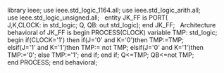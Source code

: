 library ieee;
use ieee.std_logic_1164.all;
use ieee.std_logic_arith.all;
use ieee.std_logic_unsigned.all;
 
entity JK_FF is
PORT( J,K,CLOCK: in std_logic;
Q, QB: out std_logic);
end JK_FF;
 
Architecture behavioral of JK_FF is
begin
PROCESS(CLOCK)
variable TMP: std_logic;
begin
if(CLOCK=&#39;1&#39;) then
if(J=&#39;0&#39; and K=&#39;0&#39;)then
TMP:=TMP;
elsif(J=&#39;1&#39; and K=&#39;1&#39;)then
TMP:= not TMP;
elsif(J=&#39;0&#39; and K=&#39;1&#39;)then
TMP:=&#39;0&#39;;
else
TMP:=&#39;1&#39;;
end if;
end if;
Q&lt;=TMP;
QB&lt;=not TMP;
end PROCESS;
end behavioral;
